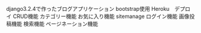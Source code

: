 django3.2.4で作ったブログアプリケーション
bootstrap使用
Heroku　デプロイ
CRUD機能
カテゴリー機能
お気に入り機能
sitemanage
ログイン機能
画像投稿機能
検索機能
ページネーション機能

